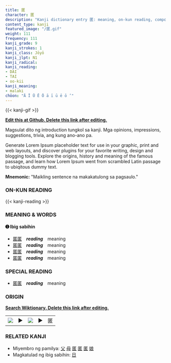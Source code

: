 ```yaml
---
title: 匿
character: 匿
description: "Kanji dictionary entry 匿: meaning, on-kun reading, compounds, origin, related kanji"
content_type: kanji
featured_image: "/匿.gif"
weight: 111
frequency: 111
kanji_grade: 9
kanji_strokes: 1
kanji_class: Jōyō
kanji_jlpt: N1
kanji_radical: 
kanji_reading: 
- DAI
- TAI
- oo-kii
kanji_meaning:
- malaki
chōon: "Ā Ī Ū Ē Ō ā ī ū ē ō ’"
---
```

[//]: # (Don't edit the line below. Kanji animated GIF code is automatically generated.)
{{< kanji-gif >}}

[//]: # (Edit below this line.)

**[Edit this at Github. Delete this link after editing.](https://github.com/tim0g/tim/tree/main/content/kanji/匿/index.md)**

Magsulat dito ng introduction tungkol sa kanji. Mga opinions, impressions, suggestions, trivia, ang kung ano-ano pa.

Generate Lorem Ipsum placeholder text for use in your graphic, print and web layouts, and discover plugins for your favorite writing, design and blogging tools. Explore the origins, history and meaning of the famous passage, and learn how Lorem Ipsum went from scrambled Latin passage to ubiqitous dummy text.
 
**Mnemonic:** "Maikling sentence na makakatulong sa pagsaulo."

### ON-KUN READING

[//]: # (Don't edit the line below. ON-KUN READING code is automatically generated.)
{{< kanji-reading >}}

### MEANING & WORDS

#### ➊ **Ibig sabihin**
  - [匿](../匿)[匿](../匿)　***reading***　meaning
  - [匿](../匿)[匿](../匿)　***reading***　meaning
  - [匿](../匿)[匿](../匿)　***reading***　meaning
  - [匿](../匿)[匿](../匿)　***reading***　meaning

### SPECIAL READING
  - [匿](../匿)[匿](../匿)　***reading***　meaning

### ORIGIN

**[Search Wiktionary. Delete this link after editing.](https://wiktionary.org/wiki/匿)**
<table class="kanji-table"><tr><td>
<img src="60px-匿-bronze.svg.png">
</td><td>▶</td><td>
<img src="60px-匿-oracle.svg.png">
</td><td>▶</td>
<td class="kanji-origin">匿</td>
</tr></table>

### RELATED KANJI
- Miyembro ng pamilya: [父](../父) [母](../母) [匿](../匿) [匿](../匿) [匿](../匿) [娘](../娘)
- Magkatulad ng ibig sabihin: [日](../日)

